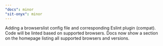 ```yaml
---
"docs": minor
"sit-onyx": minor
---
```


Adding a browserslist config file and corresponding Eslint plugin (compat). Code will be linted based on supported browsers. Docs now show a section on the homepage listing all supported browsers and versions.
